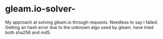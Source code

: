 # gleam.io-solver-
My approach at solving gleam.io through requests. Needless to say i failed. Getting an hash error due to the unknown algo used by gleam. have tried both sha256 and md5.
